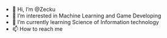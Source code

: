 - 👋 Hi, I’m @Zecku
- 👀 I’m interested in Machine Learning and Game Developing
- 🌱 I’m currently learning Science of Information technology
- 📫 How to reach me 

<!---
Zecku/Zecku is a ✨ special ✨ repository because its `README.md` (this file) appears on your GitHub profile.
You can click the Preview link to take a look at your changes.
--->
